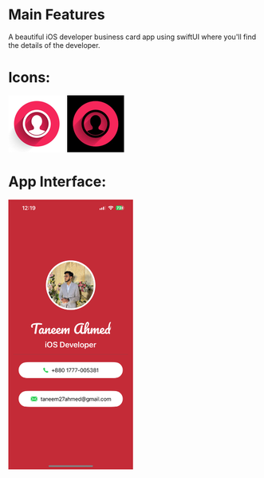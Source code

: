 # Main Features
A beautiful iOS developer business card app using swiftUI where you'll find the details of the developer. 

# Icons:
<p align="left">
  <img src="Documentation/iconLight.PNG">
  <img src="Documentation/iconDark.PNG">
</p>

# App Interface:
<img src="Documentation/img1.PNG" width="250">



